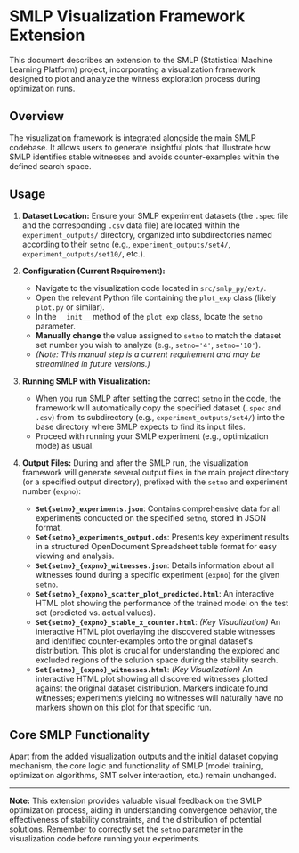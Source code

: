 # SMLP Visualization Framework Extension

This document describes an extension to the SMLP (Statistical Machine Learning Platform) project, incorporating a visualization framework designed to plot and analyze the witness exploration process during optimization runs.

## Overview

The visualization framework is integrated alongside the main SMLP codebase. It allows users to generate insightful plots that illustrate how SMLP identifies stable witnesses and avoids counter-examples within the defined search space.

## Usage

1.  **Dataset Location:** Ensure your SMLP experiment datasets (the `.spec` file and the corresponding `.csv` data file) are located within the `experiment_outputs/` directory, organized into subdirectories named according to their `setno` (e.g., `experiment_outputs/set4/`, `experiment_outputs/set10/`, etc.).

2.  **Configuration (Current Requirement):**
    *   Navigate to the visualization code located in `src/smlp_py/ext/`.
    *   Open the relevant Python file containing the `plot_exp` class (likely `plot.py` or similar).
    *   In the `__init__` method of the `plot_exp` class, locate the `setno` parameter.
    *   **Manually change** the value assigned to `setno` to match the dataset set number you wish to analyze (e.g., `setno='4'`, `setno='10'`).
    *   *(Note: This manual step is a current requirement and may be streamlined in future versions.)*

3.  **Running SMLP with Visualization:**
    *   When you run SMLP after setting the correct `setno` in the code, the framework will automatically copy the specified dataset (`.spec` and `.csv`) from its subdirectory (e.g., `experiment_outputs/set4/`) into the base directory where SMLP expects to find its input files.
    *   Proceed with running your SMLP experiment (e.g., optimization mode) as usual.

4.  **Output Files:** During and after the SMLP run, the visualization framework will generate several output files in the main project directory (or a specified output directory), prefixed with the `setno` and experiment number (`expno`):

    *   **`Set{setno}_experiments.json`**: Contains comprehensive data for all experiments conducted on the specified `setno`, stored in JSON format.
    *   **`Set{setno}_experiments_output.ods`**: Presents key experiment results in a structured OpenDocument Spreadsheet table format for easy viewing and analysis.
    *   **`Set{setno}_{expno}_witnesses.json`**: Details information about all witnesses found during a specific experiment (`expno`) for the given `setno`.
    *   **`Set{setno}_{expno}_scatter_plot_predicted.html`**: An interactive HTML plot showing the performance of the trained model on the test set (predicted vs. actual values).
    *   **`Set{setno}_{expno}_stable_x_counter.html`**: *(Key Visualization)* An interactive HTML plot overlaying the discovered stable witnesses and identified counter-examples onto the original dataset's distribution. This plot is crucial for understanding the explored and excluded regions of the solution space during the stability search.
    *   **`Set{setno}_{expno}_witnesses.html`**: *(Key Visualization)* An interactive HTML plot showing all discovered witnesses plotted against the original dataset distribution. Markers indicate found witnesses; experiments yielding no witnesses will naturally have no markers shown on this plot for that specific run.

## Core SMLP Functionality

Apart from the added visualization outputs and the initial dataset copying mechanism, the core logic and functionality of SMLP (model training, optimization algorithms, SMT solver interaction, etc.) remain unchanged.

---

**Note:** This extension provides valuable visual feedback on the SMLP optimization process, aiding in understanding convergence behavior, the effectiveness of stability constraints, and the distribution of potential solutions. Remember to correctly set the `setno` parameter in the visualization code before running your experiments.
